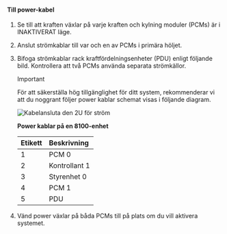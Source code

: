 <!--author=alkohli last changed: 9/16/15-->

#### <a name="to-cable-for-power"></a>Till power-kabel
1. Se till att kraften växlar på varje kraften och kylning moduler (PCMs) är i INAKTIVERAT läge.
2. Anslut strömkablar till var och en av PCMs i primära höljet.
3. Bifoga strömkablar rack kraftfördelningsenheter (PDU) enligt följande bild. Kontrollera att två PCMs använda separata strömkällor.
   
   > [!IMPORTANT]
   > För att säkerställa hög tillgänglighet för ditt system, rekommenderar vi att du noggrant följer power kablar schemat visas i följande diagram. 
   > 
   > 
   
    ![Kabelansluta den 2U för ström](./media/storsimple-cable-8100-for-power/HCSCableYour2UDeviceforPower.png)
   
    **Power kablar på en 8100-enhet**
   
   | Etikett | Beskrivning |
   |:--- |:--- |
   | 1 |PCM 0 |
   | 2 |Kontrollant 1 |
   | 3 |Styrenhet 0 |
   | 4 |PCM 1 |
   | 5 |PDU |
4. Vänd power växlar på båda PCMs till på plats om du vill aktivera systemet.

